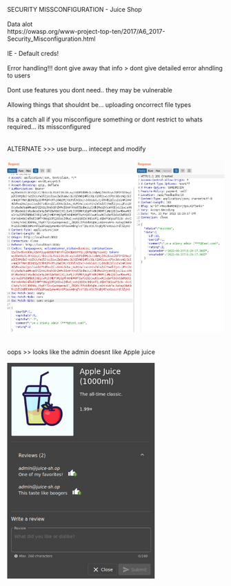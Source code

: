 <!DOCTYPE html  PUBLIC '-//W3C//DTD XHTML 1.0 Transitional//EN'  'http://www.w3.org/TR/xhtml1/DTD/xhtml1-transitional.dtd'><html xmlns="http://www.w3.org/1999/xhtml">
<head>
<meta content="text/html; charset=utf-8" http-equiv="Content-Type"/>
<title>Security Missconfiguration</title>
</head><body>SECURITY MISSCONFIGURATION - Juice Shop<br/>
<br/>
Data alot<br/>
https://owasp.org/www-project-top-ten/2017/A6_2017-Security_Misconfiguration.html<br/>
<br/>
IE - Default creds!<br/>
<br/>
Error handling!!! dont give away that info &gt; dont give detailed error ahndling to users<br/>
<br/>
Dont use features you dont need.. they may be vulnerable<br/>
<br/>
Allowing things that shouldnt be... uploading oncorrect file types<br/>
<br/>
Its a catch all if you misconfigure something or dont restrict to whats required... its missconfigured<br/>
<br/>
<br/>
ALTERNATE &gt;&gt;&gt; use burp... intecept and modify<br/>
<br/>
<img height="400" src="image.png" width="559"/><br/>
<br/>
<br/>
oops &gt;&gt; looks like the admin doesnt like Apple juice<br/>
<br/>
<img height="500" src="image 2.png" width="342"/><br/>
<br/>
<br/>
</body></html>